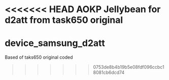<<<<<<< HEAD
AOKP Jellybean for d2att
from task650 original
=======
device_samsung_d2att
====================

Based of taks650 original coded
>>>>>>> 0753de8b4b19b5e08fdf096ccbc18081cb6dcd74
